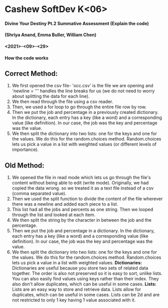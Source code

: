# Cashew SoftDev K<06> 
#### Divine Your Destiny Pt.2 Summative Assessment (Explain the code)
#### (Shriya Anand, Emma Buller, William Chen)
#### <2021>-<09>-<29>
#### How the code works
## Correct Method:
1. We first opened the csv file- 'occ.csv' is the file we are opening and 'newline = ''' handles the line breaks for us (we do not need to worry about splitting the data for each line).
2. We then read through the file using a csv reader.
3. Then, we used a for loop to go through the entire file row by row.
4. Then we put the job and percentage in a previously created dictionary. In the dictionary, each entry has a key (like a word) and a corresponding value (like definition). In our case, the job was the key and percentage was the value.
5. We then split the dictionary into two lists: one for the keys and one for the values. We do this for the random.choices method. Random.choices lets us pick a value in a list with weighted values (or different levels of importance).
## Old Method:
1. We opened the file in read mode which lets us go through the file's content without being able to edit (write mode). Originally, we had copied the data wrong. so we treated it as a text file instead of a csv (comma separated value).
2. Then we used the split function to divide the content of the file wherever there was a newline and added each piece to a list.
3. This list had all the jobs and percents as one string. Then we looped through the list and looked at each item.
4. We then split the string by the character in between the job and the percentage.
5. Then we put the job and percentage in a dictionary. In the dictionary, each entry has a key (like a word) and a corresponding value (like definition). In our case, the job was the key and percentage was the value.
6. We then split the dictionary into two lists: one for the keys and one for the values. We do this for the random.choices method. Random.choices lets us pick a value in a list with weighted values.
**Dictionaries:**
Dictionaries are useful because you store two sets of related data together. The order is also not preserved so it is easy to sort, unlike lists. You can also easily find values using keys rather than their index. They also don't allow duplicates, which can be useful in some cases.
**Lists:**
Lists are an easy way to store and retrieve data. Lists allow for duplicates, which can be useful in some cases. Lists can be 2d and are not restricted to only 1 key having 1 value associated with it.
